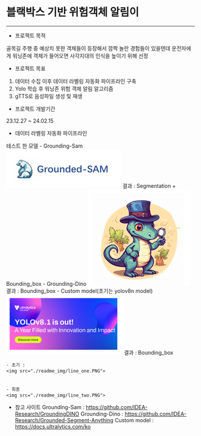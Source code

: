 # 블랙박스 기반 위험객체 알림이
---
- 프로젝트 목적


골목길 주행 중 예상치 못한 객체들이 등장해서 깜짝 놀란 경험들이 있을텐데
운전자에게 워닝존에 객체가 들어오면 사각지대의 인식을 높이기 위해 선정


- 프로젝트 목표


1. 데이터 수집 이후 데이터 라벨링 자동화 파이프라인 구축
2. Yolo 학습 후 워닝존 위험 객체 알림 알고리즘
3. gTTS로 음성파일 생성 및 재생


- 프로젝트 개발기간


23.12.27 ~ 24.02.15

- 데이터 라벨링 자동화 파이프라인


테스트 한 모델
    - Grounding-Sam
    <img src="./readme_img/sam.PNG">
        결과 : Segmentation + Bounding_box 
    - Grounding-Dino
    <img src="./readme_img/dino.PNG">
        결과 : Bounding_box
    - Custom model(초기는 yolov8n model)
    <img src="./readme_img/yolo.PNG">
        결과 : Bounding_box


    - 초기 : 
    <img src="./readme_img/line_one.PNG">


    - 최종
    <img src="./readme_img/line_two.PNG">

- 참고 사이트
Grounding-Sam : <https://github.com/IDEA-Research/GroundingDINO>
Grounding-Dino : <https://github.com/IDEA-Research/Grounded-Segment-Anything>
Custom model : <https://docs.ultralytics.com/ko>
